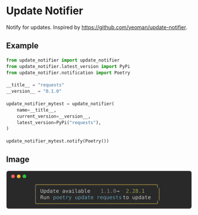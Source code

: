 # Update Notifier

Notify for updates. Inspired by https://github.com/yeoman/update-notifier.

## Example

```python
from update_notifier import update_notifier
from update_notifier.latest_version import PyPi
from update_notifier.notification import Poetry

__title__ = "requests"
__version__ = "0.1.0"

update_notifier_mytest = update_notifier(
    name=__title__,
    current_version=__version__,
    latest_version=PyPi("requests"),
)

update_notifier_mytest.notify(Poetry())
```

## Image

![image](./assets/image.svg)
